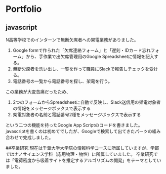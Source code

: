 # Portfolio

## javascript
N高等学校でのインターンで無断欠席者への架電業務がありました。

1. Google formで作られた「欠席連絡フォーム」と「遅刻・IDカード忘れフォーム」から、手作業で出欠席管理用のGoogle Spreadsheetに情報を記入する。 
2. 無断欠席者を洗い出し、一覧を作って職員にSlackで報告しチェックを受ける。
3. 電話番号の一覧から電話番号を探し、架電を行う。

この業務が大変苦痛だったため、

1. 2つのフォームからSpreadsheetに自動で反映し、Slack送信用の架電対象者の情報をメッセージボックスで表示する
2. 架電対象者の名前と電話番号2種をメッセージボックスで表示する

という二つの機能を持ったGoogle App Scriptのコードを書きました。
javascriptを書くのは初めてでしたが、Googleで検索して出てきたパーツの組み合わせで完成しました。

##卒業研究
現在は千葉大学大学院の情報科学コースに所属していますが、学部ではナノサイエンス学科（応用物理・物性）に所属していました。
卒業研究では「電荷密度から吸着サイトを推定するアルゴリズムの開発」をテーマとしていました。
